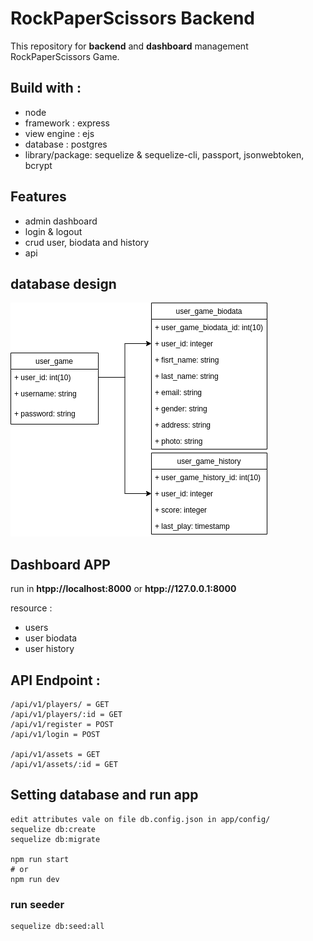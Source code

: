 # RockPaperScissors Backend
This repository for **backend** and **dashboard** management RockPaperScissors Game. 

## Build with :
- node
- framework : express
- view engine : ejs
- database : postgres
- library/package: sequelize & sequelize-cli, passport, jsonwebtoken, bcrypt

## Features
- admin dashboard 
- login & logout 
- crud user, biodata and history
- api

## database design
![alt text](https://github.com/NaofalMufid/rpsbackend/blob/main/class-diagram.png?raw=true)

## Dashboard APP
run in **htpp://localhost:8000** or **htpp://127.0.0.1:8000**

resource :
- users
- user biodata
- user history


## API Endpoint :
```
/api/v1/players/ = GET
/api/v1/players/:id = GET
/api/v1/register = POST
/api/v1/login = POST

/api/v1/assets = GET
/api/v1/assets/:id = GET
```

## Setting database and run app
```
edit attributes vale on file db.config.json in app/config/
sequelize db:create
sequelize db:migrate

npm run start
# or
npm run dev
```
### run seeder
```
sequelize db:seed:all
```